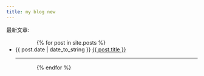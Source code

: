 ```yaml
---
title: my blog new
---  
```

<p>最新文章:</p>
<ul>
　　　　{% for post in site.posts %}
　　　　　　<li>{{ post.date | date_to_string }}  <a href="{{ site.baseurl }}{{ post.url }}">{{ post.title }}</a></li>
<hr>
　　　　{% endfor %}
</ul>

















